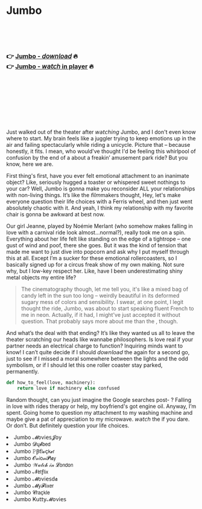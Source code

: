 <h1>Jumbo</h1>

<br><br><br>

<h3>👉 <a href="https://Pauls-lefilachai1979.github.io/avdctxqruz/">Jumbo - 𝘥𝘰𝘸𝘯𝘭𝘰𝘢𝘥</a> 🔥<br>
👉 <a href="https://Pauls-lefilachai1979.github.io/avdctxqruz/">Jumbo - 𝘸𝘢𝘵𝘤𝘩 in player</a> 🔥
</h3>



<br><br><br><br><br><br><br>


Just walked out of the theater after 𝘸𝘢𝘵𝘤𝘩𝘪𝘯𝘨 Jumbo, and I don't even know where to start. My brain feels like a juggler trying to keep emotions up in the air and failing spectacularly while riding a unicycle. Picture that – because honestly, it fits. I mean, who would've thought I'd be feeling this whirlpool of confusion by the end of a   about a freakin’ amusement park ride? But you know, here we are.

First thing's first, have you ever felt emotional attachment to an inanimate object? Like, seriously hugged a toaster or whispered sweet nothings to your car? Well, Jumbo is gonna make you reconsider ALL your relationships with non-living things. It’s like the 𝘧𝘪𝘭𝘮makers thought, Hey, let's make everyone question their life choices with a Ferris wheel, and then just went absolutely chaotic with it. And yeah, I think my relationship with my favorite chair is gonna be awkward at best now.

Our girl Jeanne, played by Noémie Merlant (who somehow makes falling in love with a carnival ride look almost...normal?), really took me on a spin. Everything about her life felt like standing on the edge of a tightrope – one gust of wind and poof, there she goes. But it was the kind of tension that made me want to just dive into popcorn and ask why I put myself through this at all. Except I’m a sucker for these emotional rollercoasters, so I basically signed up for a circus freak show of my own making. Not sure why, but I low-key respect her. Like, have I been underestimating shiny metal objects my entire life?

> The cinematography though, let me tell you, it's like a mixed bag of candy left in the sun too long – weirdly beautiful in its deformed sugary mess of colors and sensibility. I swear, at one point, I legit thought the ride, Jumbo, was about to start speaking fluent French to me in neon. Actually, if it had, I might've just accepted it without question. That probably says more about me than the  , though.

And what’s the deal with that ending? It’s like they wanted us all to leave the theater scratching our heads like wannabe philosophers. Is love real if your partner needs an electrical charge to function? Inquiring minds want to know! I can’t quite decide if I should 𝘥𝘰𝘸𝘯𝘭𝘰𝘢𝘥 the   again for a second go, just to see if I missed a moral somewhere between the lights and the odd symbolism, or if I should let this one roller coaster stay parked, permanently.

```python
def how_to_feel(love, machinery):
    return love if machinery else confused
```

Random thought, can you just imagine the Google searches post- ? Falling in love with rides therapy or help, my boyfriend's got engine oil. Anyway, I’m spent. Going home to question my attachment to my washing machine and maybe give a pat of appreciation to my microwave. 𝘸𝘢𝘵𝘤𝘩 the   if you dare. Or don’t. But definitely question your life choices.

<li>Jumbo 𝓜𝗈ν𝗂𝖾𝗌𝓙𝗈𝗒</li>
<li>Jumbo 𝓓ų𝓫𝖻𝖾𝖽</li>
<li>Jumbo 𝙿Ꞵť𝗅𝓸ç𝗄𝓮𝗋</li>
<li>Jumbo 𝓞𝓃𝗂𝗈𝓃𝓟𝗅𝖆𝗒</li>
<li>Jumbo 𝒲𝒶𝓉𝒸𝒽 𝒾𝓃 𝓛𝗈𝗇𝖽𝗈𝗇</li>
<li>Jumbo 𝓝𝖾𝗍ƒ𝗅𝗂𝗑</li>
<li>Jumbo 𝓜𝗈ν𝗂𝖾𝗌ԁ𝖆</li>
<li>Jumbo 𝓜𝗒𝓕𝗅𝗂𝗑𝖾𝗋</li>
<li>Jumbo 𝓒𝗋𝖺ç𝗄𝗅𝖾</li>
<li>Jumbo Ҝ𝗎𝗍𝗍𝗒𝓜𝗈ν𝗂𝖾𝗌</li>
